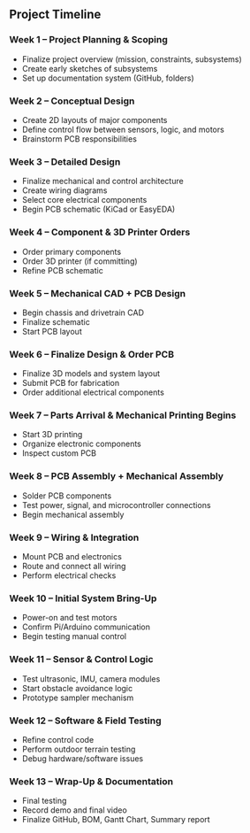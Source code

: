 ## Project Timeline

### Week 1 – Project Planning & Scoping
- Finalize project overview (mission, constraints, subsystems)
- Create early sketches of subsystems
- Set up documentation system (GitHub, folders)

### Week 2 – Conceptual Design
- Create 2D layouts of major components
- Define control flow between sensors, logic, and motors
- Brainstorm PCB responsibilities

### Week 3 – Detailed Design
- Finalize mechanical and control architecture
- Create wiring diagrams
- Select core electrical components
- Begin PCB schematic (KiCad or EasyEDA)

### Week 4 – Component & 3D Printer Orders
- Order primary components
- Order 3D printer (if committing)
- Refine PCB schematic

### Week 5 – Mechanical CAD + PCB Design
- Begin chassis and drivetrain CAD
- Finalize schematic
- Start PCB layout

### Week 6 – Finalize Design & Order PCB
- Finalize 3D models and system layout
- Submit PCB for fabrication
- Order additional electrical components

### Week 7 – Parts Arrival & Mechanical Printing Begins
- Start 3D printing
- Organize electronic components
- Inspect custom PCB

### Week 8 – PCB Assembly + Mechanical Assembly
- Solder PCB components
- Test power, signal, and microcontroller connections
- Begin mechanical assembly

### Week 9 – Wiring & Integration
- Mount PCB and electronics
- Route and connect all wiring
- Perform electrical checks

### Week 10 – Initial System Bring-Up
- Power-on and test motors
- Confirm Pi/Arduino communication
- Begin testing manual control

### Week 11 – Sensor & Control Logic
- Test ultrasonic, IMU, camera modules
- Start obstacle avoidance logic
- Prototype sampler mechanism

### Week 12 – Software & Field Testing
- Refine control code
- Perform outdoor terrain testing
- Debug hardware/software issues

### Week 13 – Wrap-Up & Documentation
- Final testing
- Record demo and final video
- Finalize GitHub, BOM, Gantt Chart, Summary report